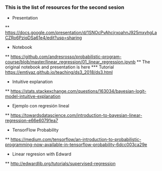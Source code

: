 ### This is the list of resources for the second sesion


* Presentation

** https://docs.google.com/presentation/d/1SNOcPvAhcjrxoahnJ925mxyhgLaCZRo6PziqDSa61e4/edit?usp=sharing

* Notebook

** https://github.com/andresrosso/probabilistic-program-course/blob/master/linear_regression/01_linear_regression.ipynb
** The original notebook and presentation is here
*** Tutorial https://emtiyaz.github.io/teaching/ds3_2018/ds3.html

* Intuitive explanation 

** https://stats.stackexchange.com/questions/163034/bayesian-logit-model-intuitive-explanation

* Ejemplo con regresión lineal 

** https://towardsdatascience.com/introduction-to-bayesian-linear-regression-e66e60791ea7

* TensorFlow Probability

** https://medium.com/tensorflow/an-introduction-to-probabilistic-programming-now-available-in-tensorflow-probability-6dcc003ca29e

* Linear regresion with Edward

** http://edwardlib.org/tutorials/supervised-regression
